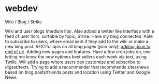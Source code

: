 # webdev
Wiki / Blog / Strike

Wiki and user blogs (medium lite). Also added a twitter like interface with a feed of user tldrs, sortable by topic; Strike. Have my blog connected. Able to subscribe to users, where email sent if they add to the wiki or make a new blog post. RESTful apis on all blog pages (json only); <a href=https://ryanslootpy.appspot.com/blog.json>adding .json to end of url</a>. Adding new pages and features. Have a few cron jobs on, one letting me know the new nytimes best sellers each week via text, using Twilio. Will add a page where users can customize and subscribe to digest/texts. Trying to add a recommender that recommends sites/news based on blog posts/friends posts and location using Twitter and Google News.
